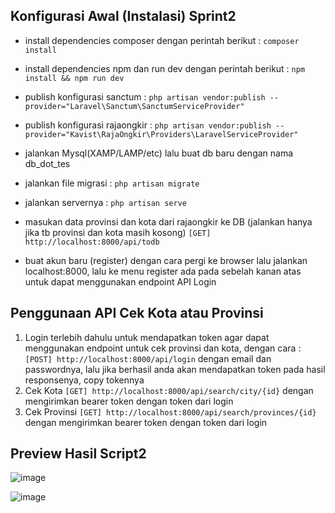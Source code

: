 ## Konfigurasi Awal (Instalasi) Sprint2

- install dependencies composer dengan perintah berikut :
`composer install`

- install dependencies npm dan run dev dengan perintah berikut : 
`npm install && npm run dev`

- publish konfigurasi sanctum :
`php artisan vendor:publish --provider="Laravel\Sanctum\SanctumServiceProvider"`

- publish konfigurasi rajaongkir : 
`php artisan vendor:publish --provider="Kavist\RajaOngkir\Providers\LaravelServiceProvider"`

- jalankan Mysql(XAMP/LAMP/etc) lalu buat db baru dengan nama db_dot_tes

- jalankan file migrasi :
`php artisan migrate`

- jalankan servernya :
`php artisan serve`

- masukan data provinsi dan kota dari rajaongkir ke DB (jalankan hanya jika tb provinsi dan kota masih kosong)
`[GET] http://localhost:8000/api/todb`

- buat akun baru (register) dengan cara pergi ke browser lalu jalankan localhost:8000, lalu ke menu register ada pada sebelah kanan atas untuk dapat menggunakan endpoint API Login


## Penggunaan API Cek Kota atau Provinsi

1. Login terlebih dahulu untuk mendapatkan token agar dapat menggunakan endpoint untuk cek provinsi dan kota, dengan cara :
   `[POST] http://localhost:8000/api/login` dengan email dan passwordnya, lalu jika berhasil anda akan mendapatkan token pada hasil responsenya, copy tokennya
3. Cek Kota
   `[GET] http://localhost:8000/api/search/city/{id}` dengan mengirimkan bearer token dengan token dari login
3. Cek Provinsi
   `[GET] http://localhost:8000/api/search/provinces/{id}` dengan mengirimkan bearer token dengan token dari login
   
   
## Preview Hasil Script2

![image](https://user-images.githubusercontent.com/59794929/198876164-dc98af6e-e579-44ab-88df-2f3be1c005bb.png)

![image](https://user-images.githubusercontent.com/59794929/198876179-fb33c8a3-b257-4ff0-91c1-384aefb254e3.png)

